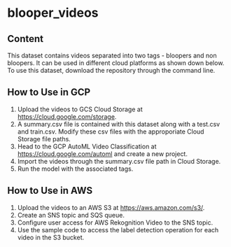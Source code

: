 # blooper_videos
## Content
This dataset contains videos separated into two tags - bloopers and non bloopers.
It can be used in different cloud platforms as shown down below.
To use this dataset, download the repository through the command line.

## How to Use in GCP
1. Upload the videos to GCS Cloud Storage at https://cloud.google.com/storage.
2. A summary.csv file is contained with this dataset along with a test.csv and train.csv. Modify these csv files with the approporiate Cloud Storage file paths.
3. Head to the GCP AutoML Video Classification at https://cloud.google.com/automl and create a new project.
4. Import the videos through the summary.csv file path in Cloud Storage.
5. Run the model with the associated tags.

## How to Use in AWS
1. Upload the videos to an AWS S3 at https://aws.amazon.com/s3/.
2. Create an SNS topic and SQS queue.
3. Configure user access for AWS Rekognition Video to the SNS topic.
4. Use the sample code to access the label detection operation for each video in the S3 bucket.